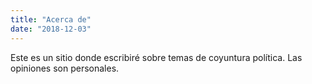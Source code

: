 ```yaml
---
title: "Acerca de"
date: "2018-12-03"
---
```


Este es un sitio donde escribiré sobre temas de coyuntura política. Las opiniones
son personales.
